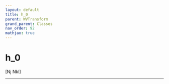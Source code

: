 ```yaml
---
layout: default
title: h_0
parent: WVTransform
grand_parent: Classes
nav_order: 92
mathjax: true
---
```


#  h_0

[Nj Nkl]


---

